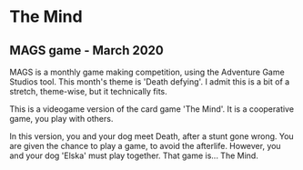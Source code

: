 # The Mind
MAGS game - March 2020
-------------------------------
MAGS is a monthly game making competition, using the Adventure Game Studios tool. This month's theme is 'Death defying'.
I admit this is a bit of a stretch, theme-wise, but it technically fits.

This is a videogame version of the card game 'The Mind'. It is a cooperative game, you play with others.

In this version, you and your dog meet Death, after a stunt gone wrong. You are given the chance to play
a game, to avoid the afterlife. However, you and your dog 'Elska' must play together.
That game is... The Mind.
